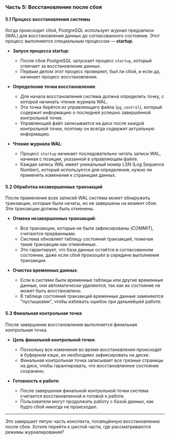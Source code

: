 ### Часть 5: Восстановление после сбоя

#### 5.1 Процесс восстановления системы
Когда происходит сбой, PostgreSQL использует журнал предзаписи (WAL) для восстановления данных до согласованного состояния. Этот процесс выполняется специальным процессом — **startup**.

- **Запуск процесса startup**:
  - После сбоя PostgreSQL запускает процесс `startup`, который отвечает за восстановление данных.
  - Первым делом этот процесс проверяет, был ли сбой, и если да, начинает процесс восстановления.

- **Определение точки восстановления**:
  - Для начала восстановления система должна определить точку, с которой начинать чтение журнала WAL.
  - Эта точка берётся из управляющего файла (`pg_control`), который содержит информацию о последней успешно завершённой контрольной точке.
  - Управляющий файл записывается на диск после каждой контрольной точки, поэтому он всегда содержит актуальную информацию.

- **Чтение журнала WAL**:
  - Процесс `startup` начинает последовательно читать записи WAL, начиная с позиции, указанной в управляющем файле.
  - Каждая запись WAL имеет уникальный номер LSN (Log Sequence Number), который используется для определения, нужно ли применять изменения к страницам данных.

#### 5.2 Обработка незавершенных транзакций
После применения всех записей WAL система может обнаружить транзакции, которые были начаты, но не завершены на момент сбоя. Эти транзакции должны быть отменены.

- **Отмена незавершенных транзакций**:
  - Все транзакции, которые не были зафиксированы (COMMIT), считаются прерванными.
  - Система обновляет таблицу состояний транзакций, помечая такие транзакции как отменённые.
  - Это гарантирует, что база данных остаётся в согласованном состоянии, даже если сбой произошёл в середине выполнения транзакции.

- **Очистка временных данных**:
  - Если в системе были временные таблицы или другие временные данные, они автоматически удаляются, так как их состояние не может быть восстановлено.
  - В таблице состояний транзакций временные данные заменяются "пустышками", чтобы избежать ошибок при дальнейшей работе.

#### 5.3 Финальная контрольная точка
После завершения восстановления выполняется финальная контрольная точка.

- **Цель финальной контрольной точки**:
  - Поскольку все изменения во время восстановления происходят в буферном кэше, их необходимо зафиксировать на диске.
  - Финальная контрольная точка записывает все грязные страницы на диск, чтобы гарантировать, что восстановленное состояние сохранено.

- **Готовность к работе**:
  - После завершения финальной контрольной точки система считается восстановленной и готовой к работе.
  - Пользователи могут продолжать работу с базой данных, как будто сбой никогда не происходил.

---

Это завершает пятую часть конспекта, посвящённую восстановлению после сбоя. Хотите перейти к шестой части, где рассматриваются режимы журналирования?